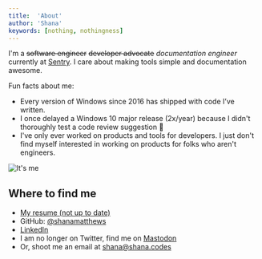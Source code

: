 ```yaml
---
title:  'About'
author: 'Shana'
keywords: [nothing, nothingness]
---
```


I'm a ~~software engineer~~ ~~developer advocate~~ *documentation engineer* currently at [Sentry](https://sentry.io/welcome). I care about making tools simple and documentation awesome.

<!-- I like to think of myself as half developer, half librarian -->

Fun facts about me:

- Every version of Windows since 2016 has shipped with code I’ve written.
- I once delayed a Windows 10 major release (2x/year) because I didn't thoroughly test a code review suggestion 🤗
- I've only ever worked on products and tools for developers. I just don't find myself interested in working on products for folks who aren't engineers.

![*It's me*](../images/headshot.jpeg)

## Where to find me

- [My resume (not up to date)](./resume.pdf)
- GitHub: [\@shanamatthews](https://github.com/shanamatthews)
- [LinkedIn](https://www.linkedin.com/in/shana-matthews/)
- I am no longer on Twitter, find me on <a rel="me" href="https://hachyderm.io/@shanacodes">Mastodon</a>
- Or, shoot me an email at [shana@shana.codes](mailto:shana@shana.codes)
